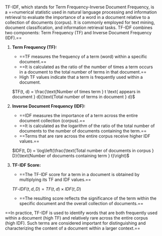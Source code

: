 TF-IDF, which stands for Term Frequency-Inverse Document Frequency, is a ==numerical statistic used in natural language processing and information retrieval to evaluate the importance of a word in a document relative to a collection of documents (corpus). It is commonly employed for text mining, document classification, and information retrieval tasks. TF-IDF combines two components: Term Frequency (TF) and Inverse Document Frequency (IDF).==

1. **Term Frequency (TF):**
   - ==TF measures the frequency of a term (word) within a specific document.==
   - ==It is calculated as the ratio of the number of times a term occurs in a document to the total number of terms in that document.==
   - High TF values indicate that a term is frequently used within a document.

   $TF(t, d) = \frac{\text{Number of times term } t \text{ appears in document } d}{\text{Total number of terms in document } d}$

2. **Inverse Document Frequency (IDF):**
   - ==IDF measures the importance of a term across the entire document collection (corpus).==
   - ==It is calculated as the logarithm of the ratio of the total number of documents to the number of documents containing the term.==
   - ==Terms that are rare across the entire corpus receive higher IDF values.==

   $IDF(t, D) = \log\left(\frac{\text{Total number of documents in corpus } D}{\text{Number of documents containing term } t}\right)$

3. **TF-IDF Score:**
   - ==The TF-IDF score for a term in a document is obtained by multiplying its TF and IDF values.==

   $TF\text{-}IDF(t, d, D) = TF(t, d) \times IDF(t, D)$

   - ==The resulting score reflects the significance of the term within the specific document and the overall collection of documents.==

==In practice, TF-IDF is used to identify words that are both frequently used within a document (high TF) and relatively rare across the entire corpus (high IDF). Such terms are considered important for distinguishing and characterizing the content of a document within a larger context.==